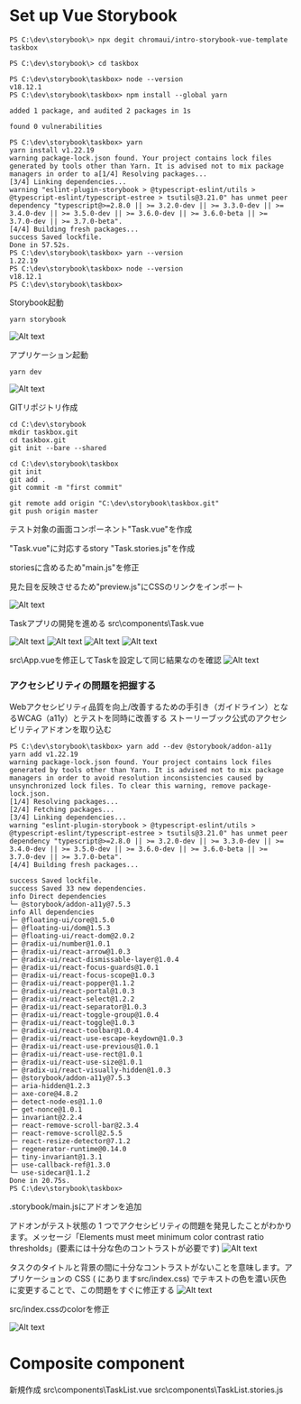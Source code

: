 # Set up Vue Storybook

```SHELL
PS C:\dev\storybook\> npx degit chromaui/intro-storybook-vue-template taskbox

PS C:\dev\storybook\> cd taskbox

PS C:\dev\storybook\taskbox> node --version
v18.12.1
PS C:\dev\storybook\taskbox> npm install --global yarn

added 1 package, and audited 2 packages in 1s

found 0 vulnerabilities

PS C:\dev\storybook\taskbox> yarn
yarn install v1.22.19
warning package-lock.json found. Your project contains lock files generated by tools other than Yarn. It is advised not to mix package managers in order to a[1/4] Resolving packages...
[3/4] Linking dependencies...
warning "eslint-plugin-storybook > @typescript-eslint/utils > @typescript-eslint/typescript-estree > tsutils@3.21.0" has unmet peer dependency "typescript@>=2.8.0 || >= 3.2.0-dev || >= 3.3.0-dev || >= 3.4.0-dev || >= 3.5.0-dev || >= 3.6.0-dev || >= 3.6.0-beta || >= 3.7.0-dev || >= 3.7.0-beta".
[4/4] Building fresh packages...
success Saved lockfile.
Done in 57.52s.
PS C:\dev\storybook\taskbox> yarn --version
1.22.19
PS C:\dev\storybook\taskbox> node --version
v18.12.1
PS C:\dev\storybook\taskbox>
```

Storybook起動
```SHELL
yarn storybook
```
![Alt text](image.png)

アプリケーション起動
```SHELL
yarn dev
```
![Alt text](image-2.png)


GITリポジトリ作成
```SHELL
cd C:\dev\storybook
mkdir taskbox.git
cd taskbox.git
git init --bare --shared

cd C:\dev\storybook\taskbox
git init
git add .
git commit -m "first commit"

git remote add origin "C:\dev\storybook\taskbox.git"
git push origin master

```

テスト対象の画面コンポーネント"Task.vue"を作成

"Task.vue"に対応するstory "Task.stories.js"を作成

storiesに含めるため"main.js"を修正

見た目を反映させるため"preview.js"にCSSのリンクをインポート

![Alt text](image-3.png)

Taskアプリの開発を進める
src\components\Task.vue

![Alt text](image-4.png)
![Alt text](image-5.png)
![Alt text](image-6.png)
![Alt text](image-7.png)


src\App.vueを修正してTaskを設定して同じ結果なのを確認
![Alt text](image-8.png)


### アクセシビリティの問題を把握する

Webアクセシビリティ品質を向上/改善するための手引き（ガイドライン）となるWCAG（a11y）とテストを同時に改善する
ストーリーブック公式のアクセシビリティアドオンを取り込む

```SHELL
PS C:\dev\storybook\taskbox> yarn add --dev @storybook/addon-a11y
yarn add v1.22.19
warning package-lock.json found. Your project contains lock files generated by tools other than Yarn. It is advised not to mix package managers in order to avoid resolution inconsistencies caused by unsynchronized lock files. To clear this warning, remove package-lock.json.
[1/4] Resolving packages...
[2/4] Fetching packages...
[3/4] Linking dependencies...
warning "eslint-plugin-storybook > @typescript-eslint/utils > @typescript-eslint/typescript-estree > tsutils@3.21.0" has unmet peer dependency "typescript@>=2.8.0 || >= 3.2.0-dev || >= 3.3.0-dev || >= 3.4.0-dev || >= 3.5.0-dev || >= 3.6.0-dev || >= 3.6.0-beta || >= 3.7.0-dev || >= 3.7.0-beta".
[4/4] Building fresh packages...

success Saved lockfile.
success Saved 33 new dependencies.
info Direct dependencies
└─ @storybook/addon-a11y@7.5.3
info All dependencies
├─ @floating-ui/core@1.5.0
├─ @floating-ui/dom@1.5.3
├─ @floating-ui/react-dom@2.0.2
├─ @radix-ui/number@1.0.1
├─ @radix-ui/react-arrow@1.0.3
├─ @radix-ui/react-dismissable-layer@1.0.4
├─ @radix-ui/react-focus-guards@1.0.1
├─ @radix-ui/react-focus-scope@1.0.3
├─ @radix-ui/react-popper@1.1.2
├─ @radix-ui/react-portal@1.0.3
├─ @radix-ui/react-select@1.2.2
├─ @radix-ui/react-separator@1.0.3
├─ @radix-ui/react-toggle-group@1.0.4
├─ @radix-ui/react-toggle@1.0.3
├─ @radix-ui/react-toolbar@1.0.4
├─ @radix-ui/react-use-escape-keydown@1.0.3
├─ @radix-ui/react-use-previous@1.0.1
├─ @radix-ui/react-use-rect@1.0.1
├─ @radix-ui/react-use-size@1.0.1
├─ @radix-ui/react-visually-hidden@1.0.3
├─ @storybook/addon-a11y@7.5.3
├─ aria-hidden@1.2.3
├─ axe-core@4.8.2
├─ detect-node-es@1.1.0
├─ get-nonce@1.0.1
├─ invariant@2.2.4
├─ react-remove-scroll-bar@2.3.4
├─ react-remove-scroll@2.5.5
├─ react-resize-detector@7.1.2
├─ regenerator-runtime@0.14.0
├─ tiny-invariant@1.3.1
├─ use-callback-ref@1.3.0
└─ use-sidecar@1.1.2
Done in 20.75s.
PS C:\dev\storybook\taskbox> 
```

.storybook/main.jsにアドオンを追加

アドオンがテスト状態の 1 つでアクセシビリティの問題を発見したことがわかります。メッセージ「Elements must meet minimum color contrast ratio thresholds」(要素には十分な色のコントラストが必要です)
![Alt text](image-9.png)

タスクのタイトルと背景の間に十分なコントラストがないことを意味します。アプリケーションの CSS ( にありますsrc/index.css) でテキストの色を濃い灰色に変更することで、この問題をすぐに修正する
![Alt text](image-14.png)

src/index.cssのcolorを修正

![Alt text](image-11.png)


# Composite component

新規作成
src\components\TaskList.vue
src\components\TaskList.stories.js

